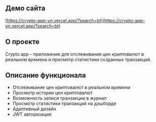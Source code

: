 ## Демо сайта

[https://crypto-app-vn.vercel.app/?search=bt](https://crypto-app-vn.vercel.app/?search=bt)

## О проекте

Crypto app - приложение для отслеживания цен криптовалют в реальном времени и просмотр статистики созданных транзакций.

## Описание функционала

- Отслеживание цен криптовалют в реальном времени
- Просмотр истории цен криптовалют
- Возможность записи транзакции в журнал
- Просмотр статистики транзакций на дэшборде
- Адаптивный дизайн
- JWT авторизация
